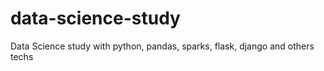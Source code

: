 # data-science-study
Data Science study with python, pandas, sparks, flask, django and others techs
